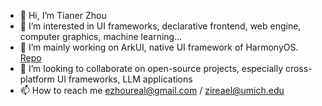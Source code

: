 - 👋 Hi, I’m Tianer Zhou
- 👀 I’m interested in UI frameworks, declarative frontend, web engine, computer graphics, machine learning...
- 🌱 I’m mainly working on ArkUI, native UI framework of HarmonyOS. [Repo](https://gitee.com/openharmony/arkui_ace_engine)
- 💞️ I’m looking to collaborate on open-source projects, especially cross-platform UI frameworks, LLM applications
- 📫 How to reach me ezhoureal@gmail.com / zireael@umich.edu

<!---
ezhoureal/ezhoureal is a ✨ special ✨ repository because its `README.md` (this file) appears on your GitHub profile.
You can click the Preview link to take a look at your changes.
--->
